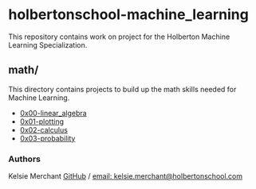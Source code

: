 # holbertonschool-machine_learning
This repository contains work on project for the Holberton Machine Learning Specialization.

## math/
This directory contains projects to build up the math skills needed for Machine Learning.
* [0x00-linear_algebra](/math/0x00-linear_algebra)
* [0x01-plotting](/math/0x01-plotting)
* [0x02-calculus](/math/0x02-calculus)
* [0x03-probability](/math/0x03-probability)

### Authors
Kelsie Merchant [GitHub](https://github.com/kmerchan/) / [email: kelsie.merchant@holbertonschool.com](kelsie.merchant@holbertonschool.com)
